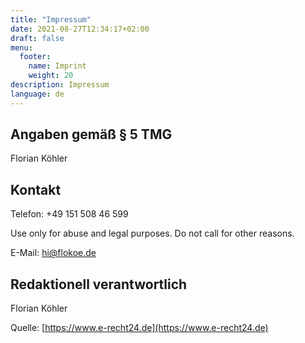 ```yaml
---
title: "Impressum"
date: 2021-08-27T12:34:17+02:00
draft: false
menu:
  footer:
    name: Imprint
    weight: 20
description: Impressum
language: de
---
```


## Angaben gem&auml;&szlig; &sect; 5 TMG

Florian Köhler  

## Kontakt

Telefon: +49 151 508 46 599

Use only for abuse and legal purposes. Do not call for other reasons.

E-Mail: hi@flokoe.de

## Redaktionell verantwortlich

Florian Köhler  

Quelle: [https://www.e-recht24.de](https://www.e-recht24.de)
